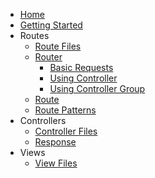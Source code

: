 - [Home](/)
- [Getting Started](/Getting-Started.md)
- Routes
    - [Route Files](/Routes/Route-Files.md)
    - [Router](/Routes/Router.md)
        - [Basic Requests](/Routes/Basic-Requests.md)
        - [Using Controller](/Routes/Using-Controller.md)
        - [Using Controller Group](/Routes/Using-Controller-Group.md)
    - [Route](/Routes/Route.md)
    - [Route Patterns](/Routes/Route-Patterns.md)
- Controllers
    - [Controller Files](/Controllers/Controller-Files.md)
    - [Response](/Response.md)
- Views
    - [View Files](/Views/View-Files.md)

